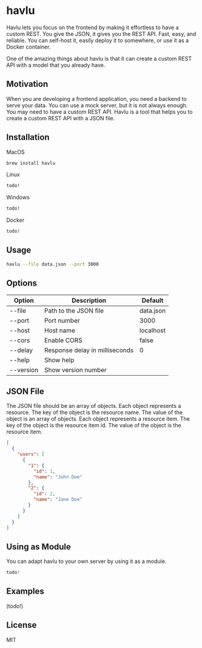 # havlu

Havlu lets you focus on the frontend by making it effortless to have a custom REST. You give the JSON, it gives you the REST API. Fast, easy, and reliable. You can self-host it, easily deploy it to somewhere, or use it as a Docker container.

One of the amazing things about havlu is that it can create a custom REST API with a model that you already have.

## Motivation

When you are developing a frontend application, you need a backend to serve your data. You can use a mock server, but it is not always enough. You may need to have a custom REST API. Havlu is a tool that helps you to create a custom REST API with a JSON file.

## Installation

MacOS

```bash
brew install havlu
```

Linux

```bash
todo!
```

Windows

```bash
todo!
```

Docker

```bash
todo!
```

## Usage

```bash
havlu --file data.json --port 3000
```

## Options

| Option    | Description                    | Default   |
| --------- | ------------------------------ | --------- |
| --file    | Path to the JSON file          | data.json |
| --port    | Port number                    | 3000      |
| --host    | Host name                      | localhost |
| --cors    | Enable CORS                    | false     |
| --delay   | Response delay in milliseconds | 0         |
| --help    | Show help                      |           |
| --version | Show version number            |           |

## JSON File

The JSON file should be an array of objects. Each object represents a resource. The key of the object is the resource name. The value of the object is an array of objects. Each object represents a resource item. The key of the object is the resource item id. The value of the object is the resource item.

```json
[
  {
    "users": [
      {
        "1": {
          "id": 1,
          "name": "John Doe"
        },
        "2": {
          "id": 2,
          "name": "Jane Doe"
        }
      }
    ]
  }
]
```

## Using as Module

You can adapt havlu to your own server by using it as a module.

```go
todo!
```

## Examples

(todo!)

## License

MIT
